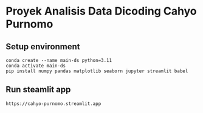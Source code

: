 # Proyek Analisis Data Dicoding Cahyo Purnomo


## Setup environment
```
conda create --name main-ds python=3.11
conda activate main-ds
pip install numpy pandas matplotlib seaborn jupyter streamlit babel
```

## Run steamlit app
```
https://cahyo-purnomo.streamlit.app
```
